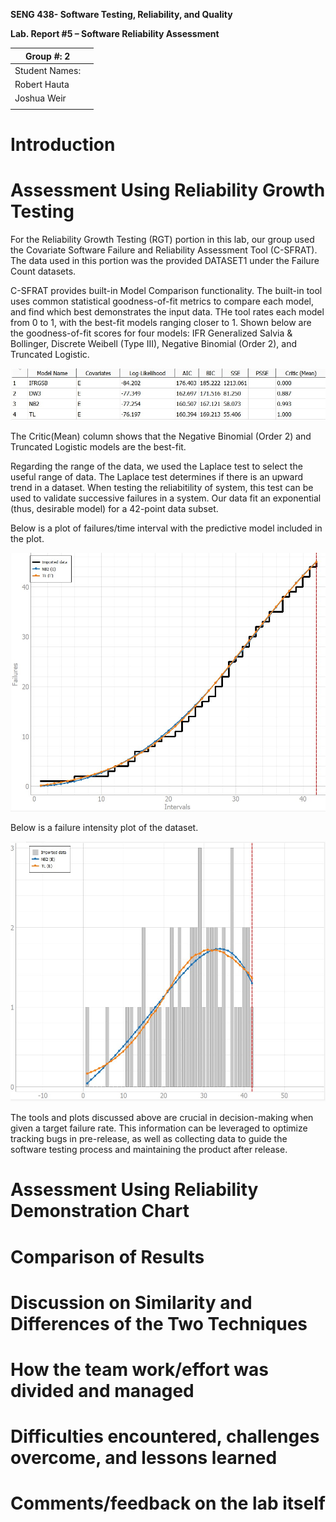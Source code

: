 **SENG 438- Software Testing, Reliability, and Quality**

**Lab. Report \#5 – Software Reliability Assessment**

| Group \#:   2    |   |
|-----------------|---|
| Student Names:  |   |
| Robert Hauta    |   |
|    Joshua Weir             |   |
|                 |   |

# Introduction

# 

# Assessment Using Reliability Growth Testing 

For the Reliability Growth Testing (RGT) portion in this lab, our group used the Covariate Software Failure and Reliability Assessment Tool (C-SFRAT). The data used in this portion was the provided DATASET1 under the Failure Count datasets.

C-SFRAT provides built-in Model Comparison functionality. The built-in tool uses common statistical goodness-of-fit metrics to compare each model, and find which best demonstrates the input data. THe tool rates each model from 0 to 1, with the best-fit models ranging closer to 1. Shown below are the goodness-of-fit scores for four models: IFR Generalized Salvia & Bollinger, Discrete Weibell (Type III), Negative Binomial (Order 2), and Truncated Logistic.

![Model Comparison](media/modelcomp.jpg)<br>

The Critic(Mean) column shows that the Negative Binomial (Order 2) and Truncated Logistic models are the best-fit.

Regarding the range of the data, we used the Laplace test to select the useful range of data. The Laplace test determines if there is an upward trend in a dataset. When testing the reliabitility of system, this test can be used to validate successive failures in a system. Our data fit an exponential (thus, desirable model) for a 42-point data subset.

Below is a plot of failures/time interval with the predictive model included in the plot.

![Failures](media/failures.jpg)<br>

Below is a failure intensity plot of the dataset.

![Intensity](media/intensity.jpg)<br>

The tools and plots discussed above are crucial in decision-making when given a target failure rate. This information can be leveraged to optimize tracking bugs in pre-release, as well as collecting data to guide the software testing process and maintaining the product after release.

# Assessment Using Reliability Demonstration Chart 

# 

# Comparison of Results

# Discussion on Similarity and Differences of the Two Techniques

# How the team work/effort was divided and managed

# 

# Difficulties encountered, challenges overcome, and lessons learned

# Comments/feedback on the lab itself
